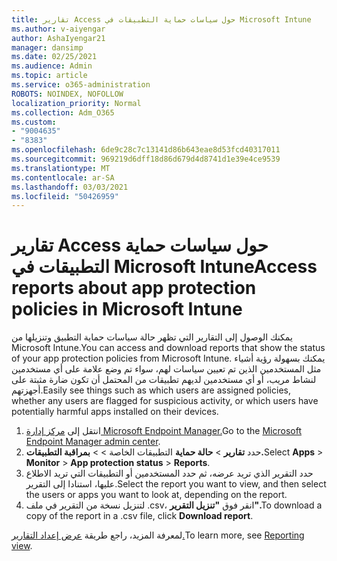 ```yaml
---
title: تقارير Access حول سياسات حماية التطبيقات في Microsoft Intune
ms.author: v-aiyengar
author: AshaIyengar21
manager: dansimp
ms.date: 02/25/2021
ms.audience: Admin
ms.topic: article
ms.service: o365-administration
ROBOTS: NOINDEX, NOFOLLOW
localization_priority: Normal
ms.collection: Adm_O365
ms.custom:
- "9004635"
- "8383"
ms.openlocfilehash: 6de9c28c7c13141d86b643eae8d53fcd40317011
ms.sourcegitcommit: 969219d6dff18d86d679d4d8741d1e39e4ce9539
ms.translationtype: MT
ms.contentlocale: ar-SA
ms.lasthandoff: 03/03/2021
ms.locfileid: "50426959"
---
```

# <a name="access-reports-about-app-protection-policies-in-microsoft-intune"></a><span data-ttu-id="a2bfc-102">تقارير Access حول سياسات حماية التطبيقات في Microsoft Intune</span><span class="sxs-lookup"><span data-stu-id="a2bfc-102">Access reports about app protection policies in Microsoft Intune</span></span>

<span data-ttu-id="a2bfc-103">يمكنك الوصول إلى التقارير التي تظهر حالة سياسات حماية التطبيق وتنزيلها من Microsoft Intune.</span><span class="sxs-lookup"><span data-stu-id="a2bfc-103">You can access and download reports that show the status of your app protection policies from Microsoft Intune.</span></span> <span data-ttu-id="a2bfc-104">يمكنك بسهولة رؤية أشياء مثل المستخدمين الذين تم تعيين سياسات لهم، سواء تم وضع علامة على أي مستخدمين لنشاط مريب، أو أي مستخدمين لديهم تطبيقات من المحتمل أن تكون ضارة مثبتة على أجهزتهم.</span><span class="sxs-lookup"><span data-stu-id="a2bfc-104">Easily see things such as which users are assigned policies, whether any users are flagged for suspicious activity, or which users have potentially harmful apps installed on their devices.</span></span>

1. <span data-ttu-id="a2bfc-105">انتقل إلى [مركز إدارة Microsoft Endpoint Manager.](https://go.microsoft.com/fwlink/?linkid=2109431)</span><span class="sxs-lookup"><span data-stu-id="a2bfc-105">Go to the [Microsoft Endpoint Manager admin center](https://go.microsoft.com/fwlink/?linkid=2109431).</span></span>
1. <span data-ttu-id="a2bfc-106">حدد **تقارير**  >  **حالة حماية** التطبيقات الخاصة  >    >  **بمراقبة التطبيقات.**</span><span class="sxs-lookup"><span data-stu-id="a2bfc-106">Select **Apps** > **Monitor** > **App protection status** > **Reports**.</span></span>
1. <span data-ttu-id="a2bfc-107">حدد التقرير الذي تريد عرضه، ثم حدد المستخدمين أو التطبيقات التي تريد الاطلاع عليها، استنادا إلى التقرير.</span><span class="sxs-lookup"><span data-stu-id="a2bfc-107">Select the report you want to view, and then select the users or apps you want to look at, depending on the report.</span></span>
1. <span data-ttu-id="a2bfc-108">لتنزيل نسخة من التقرير في ملف .csv، انقر فوق **"تنزيل التقرير".**</span><span class="sxs-lookup"><span data-stu-id="a2bfc-108">To download a copy of the report in a .csv file, click **Download report**.</span></span>

<span data-ttu-id="a2bfc-109">لمعرفة المزيد، راجع طريقة [عرض إعداد التقارير.](https://go.microsoft.com/fwlink/?linkid=2109431)</span><span class="sxs-lookup"><span data-stu-id="a2bfc-109">To learn more, see [Reporting view](https://go.microsoft.com/fwlink/?linkid=2109431).</span></span>
